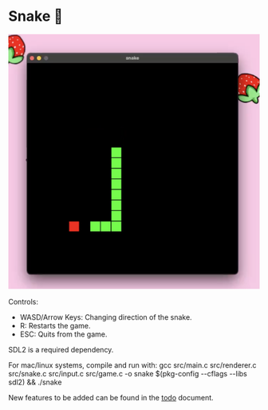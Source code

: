 # Snake :snake:

![screenshot](/assets/screenshot.png)

Controls:
- WASD/Arrow Keys: Changing direction of the snake.
- R: Restarts the game.
- ESC: Quits from the game.

SDL2 is a required dependency.

For mac/linux systems, compile and run with: gcc src/main.c src/renderer.c src/snake.c src/input.c src/game.c -o snake $(pkg-config --cflags --libs sdl2) && ./snake

New features to be added can be found in the [todo](/docs/todo.md) document.
